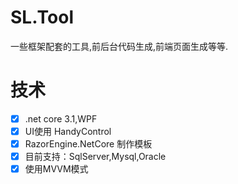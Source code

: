 # SL.Tool
一些框架配套的工具,前后台代码生成,前端页面生成等等.
# 技术
- [x] .net core 3.1,WPF
- [x] UI使用 HandyControl
- [x] RazorEngine.NetCore 制作模板
- [x] 目前支持：SqlServer,Mysql,Oracle
- [x] 使用MVVM模式
